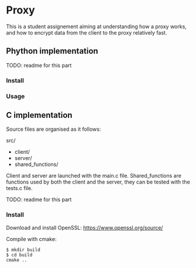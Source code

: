 # Proxy 

This is a student assignement aiming at understanding how a proxy works, 
and how to encrypt data from the client to the proxy relatively fast.

## Phython implementation
TODO: readme for this part

### Install 

### Usage

## C implementation

Source files are organised as it follows:

src/
- client/
- server/
- shared_functions/

Client and server are launched with the main.c file.
Shared_functions are functions used by both the client and the server, they can be tested with the tests.c file.

TODO: readme for this part

### Install

Download and install OpenSSL: https://www.openssl.org/source/

Compile with cmake:

```shell
$ mkdir build
$ cd build
cmake ..
```







